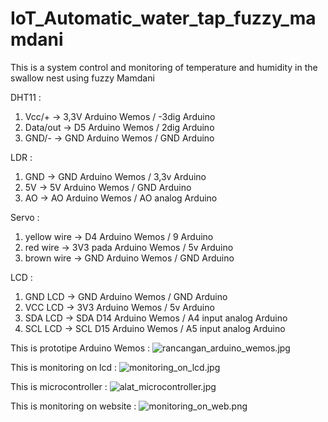 # IoT_Automatic_water_tap_fuzzy_mamdani

This is a system control and monitoring of temperature and humidity in the swallow nest using fuzzy Mamdani


DHT11 :
1. Vcc/+ -> 3,3V Arduino Wemos / -3dig Arduino
2. Data/out -> D5 Arduino Wemos / 2dig Arduino
3. GND/- -> GND Arduino Wemos / GND Arduino

LDR : 
1. GND -> GND Arduino Wemos / 3,3v Arduino
2. 5V -> 5V Arduino Wemos / GND Arduino
3. AO -> AO Arduino Wemos / AO analog Arduino

Servo :
1. yellow wire -> D4 Arduino Wemos / 9 Arduino
2. red wire -> 3V3 pada Arduino Wemos / 5v Arduino
3. brown wire -> GND Arduino Wemos / GND Arduino

LCD :
1. GND LCD -> GND Arduino Wemos / GND Arduino
2. VCC LCD -> 3V3 Arduino Wemos / 5v Arduino
3. SDA LCD -> SDA D14 Arduino Wemos / A4 input analog Arduino
4. SCL LCD -> SCL D15 Arduino Wemos / A5 input analog Arduino

This is prototipe Arduino Wemos :
![rancangan_arduino_wemos.jpg]({{https://raw.githubusercontent.com/akhmadsyarif04/IoT_Automatic_water_tap_fuzzy_mamdani/master/rancangan_arduino_wemos.jpg}}/rancangan_arduino_wemos.jpg)

This is monitoring on lcd :
![monitoring_on_lcd.jpg]({{https://raw.githubusercontent.com/akhmadsyarif04/IoT_Automatic_water_tap_fuzzy_mamdani/master/monitoring_on_lcd.jpg}}/monitoring_on_lcd.jpg)

This is microcontroller :
![alat_microcontroller.jpg]({{https://raw.githubusercontent.com/akhmadsyarif04/IoT_Automatic_water_tap_fuzzy_mamdani/master/alat_microcontroller.jpg}}/alat_microcontroller.jpg)

This is monitoring on website :
![monitoring_on_web.png]({{https://raw.githubusercontent.com/akhmadsyarif04/IoT_Automatic_water_tap_fuzzy_mamdani/master/monitoring_on_web.png}}/monitoring_on_web.png)
